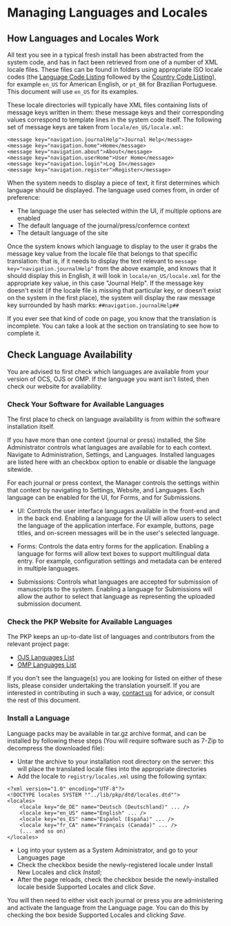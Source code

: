 # Managing Languages and Locales

## How Languages and Locales Work

All text you see in a typical fresh install has been abstracted from the system code, and has in fact been retrieved from one of a number of XML locale files. These files can be found in folders using appropriate ISO locale codes (the [Language Code Listing](http://www.loc.gov/standards/iso639-2/php/code_list.php) followed by the [Country Code Listing](http://www.iso.org/iso/country_codes/iso_3166_code_lists/english_country_names_and_code_elements.htm)), for example `en_US` for American English, or `pt_BR` for Brazilian Portuguese. This document will use `en_US` for its examples.

These locale directories will typically have XML files containing lists of message keys written in them: these message keys and their corresponding values correspond to template lines in the system code itself. The following set of message keys are taken from `locale/en_US/locale.xml`:

```
<message key="navigation.journalHelp">Journal Help</message>
<message key="navigation.home">Home</message>
<message key="navigation.about">About</message>
<message key="navigation.userHome">User Home</message>
<message key="navigation.login">Log In</message>
<message key="navigation.register">Register</message>
```

When the system needs to display a piece of text, it first determines which language should be displayed. The language used comes from, in order of preference:
* The language the user has selected within the UI, if multiple options are enabled
* The default language of the journal/press/confernce context
* The detault language of the site

Once the system knows which language to display to the user it grabs the message key value from the locale file that belongs to that specific translation: that is, if it needs to display the text relevant to `message key="navigation.journalHelp"` from the above example, and knows that it should display this in English, it will look in `locale/en_US/locale.xml` for the appropriate key value, in this case "Journal Help". If the message key doesn't exist (if the locale file is missing that particular key, or doesn't exist on the system in the first place), the system will display the raw message key surrounded by hash marks: `##navigation.journalHelp##`

If you ever see that kind of code on page, you know that the translation is incomplete. You can take a look at the section on
translating to see how to complete it.

## Check Language Availability

You are advised to first check which languages are available from your version of OCS, OJS or OMP. If the language you want isn't listed, then check our website for availability.

### Check Your Software for Available Languages

The first place to check on language availability is from within the software installation itself.

If you have more than one context (journal or press) installed, the Site Administrator controls what languages are available for to each
context. Navigate to Administration, Settings, and Languages. Installed languages are listed here with an checkbox option to enable or disable the language sitewide.
    
For each journal or press context, the Manager controls the settings within that context by navigating to Settings, Website, and Languages. Each language can be enabled for the UI, for Forms, and for Submissions.
    
* UI: Controls the user interface languages available in the front-end and in the back end. Enabling a language for the UI will allow users to select the language of the application interface. For example, buttons, page titles, and on-screen messages will be in the user's selected language.
         
* Forms: Controls the data entry forms for the application. Enabling a language for forms will allow text boxes to support multilingual data entry. For example, configuration settings and metadata can be entered in multiple languages.
         
* Submissions: Controls what languages are accepted for submission of manuscripts to the system. Enabling a language for Submissions will allow the author to select that language as representing the uploaded submission document.
         
### Check the PKP Website for Available Languages

The PKP keeps an up-to-date list of languages and contributors from the relevant project page:

* [OJS Languages List](http://pkp.sfu.ca/ojs-languages)
* [OMP Languages List](http://pkp.sfu.ca/omp-languages)

If you don't see the language(s) you are looking for listed on either of these lists, please consider undertaking the translation yourself. If you are interested in contributing in such a way, [contact us](http://pkp.sfu.ca/contact) for advice, or consult the rest of this document.

### Install a Language

Language packs may be available in tar.gz archive format, and can be installed by following these steps (You will require software such as 7-Zip to decompress the downloaded file):

* Untar the archive to your installation root directory on the server: this will place the translated locale files into the appropriate directories
* Add the locale to `registry/locales.xml` using the following syntax:

```
<?xml version="1.0" encoding="UTF-8"?>
<!DOCTYPE locales SYSTEM ""../lib/pkp/dtd/locales.dtd"">
<locales>
    <locale key="de_DE" name="Deutsch (Deutschland)" ... />
    <locale key="en_US" name="English" ... />
    <locale key="es_ES" name="Español (España)" ... />
    <locale key="fr_CA" name="Français (Canada)" ... />
    (... and so on)
</locales>
```

* Log into your system as a System Administrator, and go to your Languages page
* Check the checkbox beside the newly-registered locale under Install New Locales and click <em>Install</em>;
* After the page reloads, check the checkbox beside the newly-installed locale beside Supported Locales and click <em>Save</em>.

You will then need to either visit each journal or press you are administering and activate the language from the
Language page. You can do this by checking the box beside Supported Locales and clicking <em>Save</em>.
